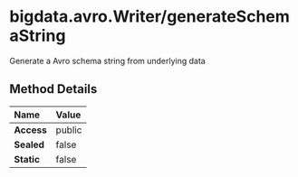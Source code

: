 [//]: #  (Copyright 2017, The MathWorks, Inc.)
# bigdata.avro.Writer/generateSchemaString  
  
  Generate a Avro schema string from underlying data  
  
  ## Method Details  
  
Name | Value  
:------------------- | :----------------------------------------------------------------
**Access** | public  
**Sealed** | false  
**Static** |false  
